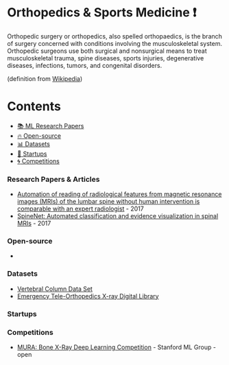 # Orthopedics & Sports Medicine :heavy_exclamation_mark:
Orthopedic surgery or orthopedics, also spelled orthopaedics, is the branch of surgery concerned with conditions involving the musculoskeletal system. Orthopedic surgeons use both surgical and nonsurgical means to treat musculoskeletal trauma, spine diseases, sports injuries, degenerative diseases, infections, tumors, and congenital disorders.

(definition from [Wikipedia](https://en.wikipedia.org/wiki/Orthopedic_surgery))


# Contents 
- [:books: ML Research Papers](#research-papers)
- [:fire: Open-source](#open-source)
- [:bar_chart: Datasets](#datasets)
- [:eyes: Startups](#startups)
- [:cyclone: Competitions](#competitions)

### Research Papers & Articles
- [Automation of reading of radiological features from magnetic resonance images (MRIs) of the lumbar spine without human intervention is comparable with an expert radiologist](http://www.robots.ox.ac.uk/~vgg/publications/2017/Jamaludin17/jamaludin17.pdf) - 2017
- [SpineNet: Automated classification and evidence visualization in
spinal MRIs](http://www.robots.ox.ac.uk/~vgg/publications/2017/Jamaludin17b/jamaludin17b.pdf) - 2017


### Open-source
- 
### Datasets
- [Vertebral Column Data Set](http://archive.ics.uci.edu/ml/datasets/vertebral+column)
- [Emergency Tele-Orthopedics X-ray Digital Library](http://www.ehealthlab.cs.ucy.ac.cy/index.php/facilities/32-software/218-datasets)
### Startups

### Competitions
- [MURA: Bone X-Ray Deep Learning Competition](https://stanfordmlgroup.github.io/competitions/mura/) - Stanford ML Group - open

